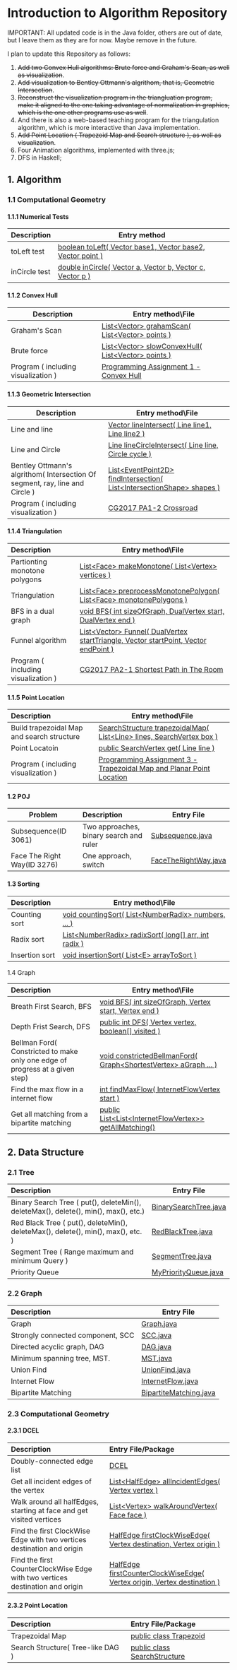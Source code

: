 # Introduction to Algorithm Repository

IMPORTANT: All updated code is in the Java folder, others are out of date, but I leave them as they are for now. Maybe remove in the future.

 I plan to update this Repository as follows:

1. ~~Add two Convex Hull algorithms: Brute force and Graham's Scan, as well as visualization~~. 
2. ~~Add visualization to Bentley Ottmann's algrithom, that is, Geometric Intersection~~.
3. ~~Reconstruct the visualization program in the triangluation program, make it aligned to the one taking advantage of normalization in graphics, which is the one other programs use as well~~. 
4. And there is also a web-based teaching program for the triangulation algorithm, which is more interactive than Java implementation.
5. ~~Add Point Location ( Trapezoid Map and Search structure ), as well as visualization~~.
6. Four Animation algorithms, implemented with three.js;
7. DFS in Haskell;

## 1. Algorithm

### 1.1 Computational Geometry

#### 1.1.1 Numerical  Tests

| Description   | Entry method                                                 |
| :------------ | ------------------------------------------------------------ |
| toLeft test   | [boolean toLeft( Vector base1, Vector base2, Vector point )](https://github.com/fengkeyleaf/Algorithm/blob/main/Java/myLibraries/util/geometry/tools/Triangles.java#L163) |
| inCircle test | [double inCircle( Vector a, Vector b, Vector c, Vector p )](https://github.com/fengkeyleaf/Algorithm/blob/main/Java/myLibraries/util/geometry/tools/Circles.java#L42) |

#### 1.1.2 Convex Hull

| Description                         | Entry method\File                                            |
| ----------------------------------- | ------------------------------------------------------------ |
| Graham's Scan                       | [List\<Vector> grahamScan( List\<Vector> points )](https://github.com/fengkeyleaf/Algorithm/blob/43b0bc5aadfaddb07352e3c021bd626ff57b9bb0/Java/myLibraries/util/geometry/tools/ConvexHull.java#L114) |
| Brute force                         | [List\<Vector> slowConvexHull( List\<Vector> points )](https://github.com/fengkeyleaf/Algorithm/blob/43b0bc5aadfaddb07352e3c021bd626ff57b9bb0/Java/myLibraries/util/geometry/tools/ConvexHull.java#L42) |
| Program ( including visualization ) | [Programming Assignment 1 - Convex Hull](https://github.com/fengkeyleaf/Algorithm/blob/main/Java/CSCI716/assign_1/AssignmentOne.java) |

#### 1.1.3 Geometric Intersection

| Description                                                  | Entry method\File                                            |
| ------------------------------------------------------------ | ------------------------------------------------------------ |
| Line and line                                                | [Vector lineIntersect( Line line1, Line line2 )](https://github.com/fengkeyleaf/Algorithm/blob/main/Java/myLibraries/util/geometry/tools/GeometricIntersection.java#L179) |
| Line and Circle                                              | [Line lineCircleIntersect( Line line, Circle cycle )](https://github.com/fengkeyleaf/Algorithm/blob/main/Java/myLibraries/util/geometry/tools/GeometricIntersection.java#L67) |
| Bentley Ottmann's algrithom( Intersection Of segment, ray, line and Circle ) | [List\<EventPoint2D> findIntersection( List\<IntersectionShape> shapes )](https://github.com/fengkeyleaf/Algorithm/blob/main/Java/myLibraries/util/geometry/tools/GeometricIntersection.java#L479) |
| Program ( including visualization )                          | [CG2017 PA1-2 Crossroad](https://github.com/fengkeyleaf/Algorithm/blob/main/Java/PA_1/problem_2/Main.java) |

#### 1.1.4 Triangulation

| Description                         | Entry method\File                                            |
| :---------------------------------- | ------------------------------------------------------------ |
| Partionting monotone polygons       | [List\<Face> makeMonotone( List\<Vertex> vertices )](https://github.com/fengkeyleaf/Algorithm/blob/main/Java/myLibraries/util/geometry/tools/MonotonePolygons.java#L288) |
| Triangulation                       | [List\<Face> preprocessMonotonePolygon( List\<Face> monotonePolygons )](https://github.com/fengkeyleaf/Algorithm/blob/main/Java/myLibraries/util/geometry/tools/MonotonePolygons.java#L495) |
| BFS in a dual graph                 | [void BFS( int sizeOfGraph, DualVertex start, DualVertex end )](https://github.com/fengkeyleaf/Algorithm/blob/main/Java/myLibraries/util/graph/tools/SingleShortestPath.java#L241) |
| Funnel algorithm                    | [List\<Vector> Funnel( DualVertex startTriangle, Vector startPoint, Vector endPoint )](https://github.com/fengkeyleaf/Algorithm/blob/main/Java/myLibraries/util/graph/tools/SingleShortestPath.java#L145) |
| Program ( including visualization ) | [CG2017 PA2-1 Shortest Path in The Room](https://github.com/fengkeyleaf/Algorithm/blob/main/Java/PA_2/problem_1/Main.java) |

#### 1.1.5 Point Location

| Description                                | Entry method\File                                            |
| :----------------------------------------- | ------------------------------------------------------------ |
| Build trapezoidal Map and search structure | [SearchStructure trapezoidalMap( List\<Line> lines, SearchVertex box )](https://github.com/fengkeyleaf/Algorithm/blob/43b0bc5aadfaddb07352e3c021bd626ff57b9bb0/Java/myLibraries/util/geometry/tools/PointLocation.java#L68) |
| Point Locatoin                             | [public SearchVertex get( Line line )](https://github.com/fengkeyleaf/Algorithm/blob/43b0bc5aadfaddb07352e3c021bd626ff57b9bb0/Java/myLibraries/util/graph/SearchStructure.java#L167) |
| Program ( including visualization )        | [Programming Assignment 3 - Trapezoidal Map and Planar Point Location](https://github.com/fengkeyleaf/Algorithm/blob/main/Java/CSCI716/assign_3/AssignmentThree.java) |

#### 1.2 POJ

| Problem                     | Description                             | Entry File                                                   |
| --------------------------- | :-------------------------------------- | ------------------------------------------------------------ |
| Subsequence(ID 3061)        | Two approaches, binary search and ruler | [Subsequence.java](https://github.com/fengkeyleaf/Algorithm/blob/main/Java/coding/POJ/ID_3061/Subsequence.java) |
| Face The Right Way(ID 3276) | One approach, switch                    | [FaceTheRightWay.java](https://github.com/fengkeyleaf/Algorithm/blob/main/Java/coding/POJ/ID_3276/FaceTheRightWay.java) |

#### 1.3 Sorting

| Description    | Entry method\File                                            |
| :------------- | ------------------------------------------------------------ |
| Counting sort  | [void countingSort( List\<NumberRadix> numbers, ... )](https://github.com/fengkeyleaf/Algorithm/blob/main/Java/myLibraries/lang/MySorts.java#L32) |
| Radix sort     | [List\<NumberRadix> radixSort( long[] arr, int radix )](https://github.com/fengkeyleaf/Algorithm/blob/main/Java/myLibraries/lang/MySorts.java#L54) |
| Insertion sort | [void insertionSort( List\<E> arrayToSort )](https://github.com/fengkeyleaf/Algorithm/blob/main/Java/myLibraries/lang/MySorts.java#L54) |

1.4 Graph

| Description                                                  | Entry method\File                                            |
| :----------------------------------------------------------- | ------------------------------------------------------------ |
| Breath First Search, BFS                                     | [void BFS( int sizeOfGraph, Vertex start, Vertex end )](https://github.com/fengkeyleaf/Algorithm/blob/main/Java/myLibraries/util/graph/tools/SingleShortestPath.java#L297) |
| Depth Frist Search, DFS                                      | [public int DFS( Vertex vertex, boolean[] visited )](https://github.com/fengkeyleaf/Algorithm/blob/main/Java/myLibraries/util/graph/Graph.java#L101) |
| Bellman Ford( Constricted to make only one edge of progress at a given step) | [void constrictedBellmanFord( Graph\<ShortestVertex> aGraph ... )](https://github.com/fengkeyleaf/Algorithm/blob/main/Java/myLibraries/util/graph/tools/SingleShortestPath.java#L439) |
| Find the max flow in a internet flow                         | [int findMaxFlow( InternetFlowVertex start )](https://github.com/fengkeyleaf/Algorithm/blob/main/Java/myLibraries/util/graph/InternetFlow.java#L199) |
| Get all matching from a bipartite matching                   | [public List<List\<InternetFlowVertex>> getAllMatching()](https://github.com/fengkeyleaf/Algorithm/blob/main/Java/myLibraries/util/graph/BipartiteMatching.java#L87) |

## 2. Data Structure

### 2.1 Tree

| Description                                                  | Entry File                                                   |
| :----------------------------------------------------------- | ------------------------------------------------------------ |
| Binary Search Tree ( put(), deleteMin(), deleteMax(), delete(), min(), max(), etc.) | [BinarySearchTree.java](https://github.com/fengkeyleaf/Algorithm/blob/main/Java/myLibraries/util/tree/BinarySearchTree.java) |
| Red Black Tree ( put(), deleteMin(), deleteMax(), delete(), min(), max(), etc. ) | [RedBlackTree.java](https://github.com/fengkeyleaf/Algorithm/blob/main/Java/myLibraries/util/tree/RedBlackTree.java) |
| Segment Tree ( Range maximum and minimum Query )             | [SegmentTree.java](https://github.com/fengkeyleaf/Algorithm/blob/main/Java/myLibraries/util/tree/SegmentTree.java) |
| Priority Queue                                               | [MyPriorityQueue.java](https://github.com/fengkeyleaf/Algorithm/blob/main/Java/myLibraries/util/tree/MyPriorityQueue.java) |

### 2.2 Graph

| Description                       | Entry File                                                   |
| :-------------------------------- | ------------------------------------------------------------ |
| Graph                             | [Graph.java](https://github.com/fengkeyleaf/Algorithm/blob/main/Java/myLibraries/util/graph/Graph.java) |
| Strongly connected component, SCC | [SCC.java](https://github.com/fengkeyleaf/Algorithm/blob/main/Java/myLibraries/util/graph/SCC.java) |
| Directed acyclic graph, DAG       | [DAG.java](https://github.com/fengkeyleaf/Algorithm/blob/main/Java/myLibraries/util/graph/DAG.java) |
| Minimum spanning tree, MST.       | [MST.java](https://github.com/fengkeyleaf/Algorithm/blob/main/Java/myLibraries/util/graph/tools/MST.java) |
| Union Find                        | [UnionFind.java](https://github.com/fengkeyleaf/Algorithm/blob/main/Java/myLibraries/util/graph/UnionFind.java) |
| Internet Flow                     | [InternetFlow.java](https://github.com/fengkeyleaf/Algorithm/blob/main/Java/myLibraries/util/graph/InternetFlow.java) |
| Bipartite Matching                | [BipartiteMatching.java](https://github.com/fengkeyleaf/Algorithm/blob/main/Java/myLibraries/util/graph/BipartiteMatching.java) |

### 2.3 Computational Geometry

#### 2.3.1 DCEL

| Description                                                  | Entry File/Package                                           |
| :----------------------------------------------------------- | :----------------------------------------------------------- |
| Doubly-connected edge list                                   | [DCEL](https://github.com/fengkeyleaf/Algorithm/tree/main/Java/myLibraries/util/geometry/DCEL) |
| Get all incident edges of the vertex                         | [List\<HalfEdge> allIncidentEdges( Vertex vertex )](https://github.com/fengkeyleaf/Algorithm/blob/main/Java/myLibraries/util/geometry/DCEL/DCEL.java#L231) |
| Walk around all halfEdges, starting at face and get visited vertices | [List\<Vertex> walkAroundVertex( Face face )](https://github.com/fengkeyleaf/Algorithm/blob/main/Java/myLibraries/util/geometry/DCEL/DCEL.java#L222) |
| Find the first ClockWise Edge with two vertices destination and origin | [HalfEdge firstClockWiseEdge( Vertex destination, Vertex origin )](https://github.com/fengkeyleaf/Algorithm/blob/main/Java/myLibraries/util/geometry/DCEL/DCEL.java#L52) |
| Find the first CounterClockWise Edge with two vertices destination and origin | [HalfEdge firstCounterClockWiseEdge( Vertex origin, Vertex destination )](https://github.com/fengkeyleaf/Algorithm/blob/main/Java/myLibraries/util/geometry/DCEL/DCEL.java#L85) |

#### 2.3.2 Point Location

| Description                       | Entry File/Package                                           |
| :-------------------------------- | :----------------------------------------------------------- |
| Trapezoidal Map                   | [public class Trapezoid](https://github.com/fengkeyleaf/Algorithm/blob/43b0bc5aadfaddb07352e3c021bd626ff57b9bb0/Java/myLibraries/util/geometry/elements/Trapezoid.java#L54) |
| Search Structure( Tree-like DAG ) | [public class SearchStructure](https://github.com/fengkeyleaf/Algorithm/blob/43b0bc5aadfaddb07352e3c021bd626ff57b9bb0/Java/myLibraries/util/graph/SearchStructure.java#L35) |
